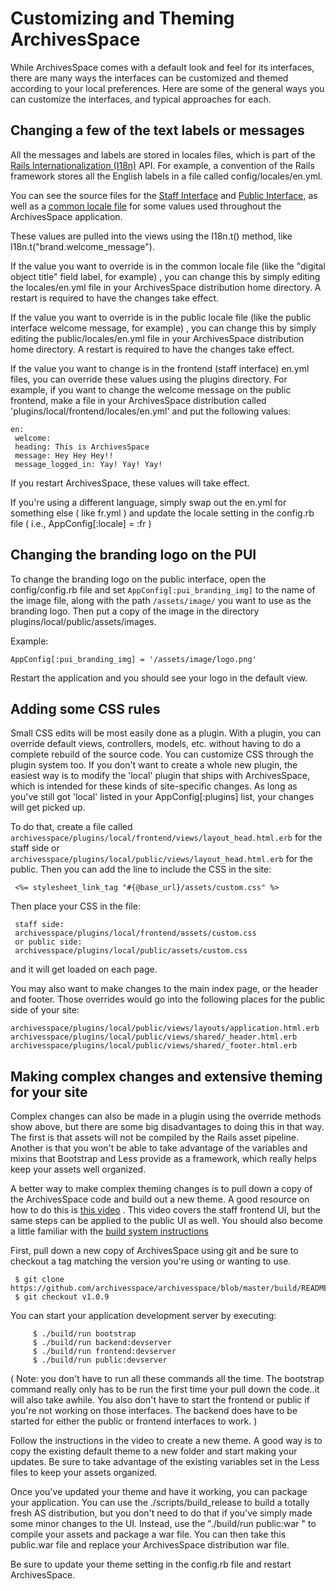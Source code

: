 Customizing and Theming ArchivesSpace
==============================================================

While ArchivesSpace comes with a default look and feel for its interfaces, there are many ways the interfaces can be customized and themed according to your local preferences. Here are some of the general ways you can customize the interfaces, and typical approaches for each.

## Changing a few of the text labels or messages

All the messages and labels are stored in locales files, which is part of the [Rails Internationalization (I18n)](http://guides.rubyonrails.org/i18n.html) API. For example, a convention of the Rails framework stores all the English labels in a file called config/locales/en.yml.

You can see the source files for the
[ Staff Interface](https://github.com/archivesspace/archivesspace/tree/master/frontend/config/locales) and
[Public Interface](https://github.com/archivesspace/archivesspace/tree/master/public/config/locales),
as well as a [common locale file](https://github.com/archivesspace/archivesspace/blob/master/common/locales) for some values used throughout the ArchivesSpace application.

These values are pulled into the views using the I18n.t() method, like I18n.t("brand.welcome_message").

If the value you want to override is in the common locale file (like the "digital object title" field label, for example) , you can change this by simply editing the locales/en.yml file in your ArchivesSpace distribution home directory. A restart is required to have the changes take effect.  

If the value you want to override is in the public locale file (like the public interface welcome message, for example) , you can change this by simply editing the public/locales/en.yml file in your ArchivesSpace distribution home directory. A restart is required to have the changes take effect.  

If the value you want to change is in the frontend (staff interface) en.yml files, you can override these values using the plugins directory. For example, if you want to change the welcome message on the public frontend, make a file in your ArchivesSpace distribution called 'plugins/local/frontend/locales/en.yml' and put the following values:

    en:
     welcome:
     heading: This is ArchivesSpace
     message: Hey Hey Hey!!
     message_logged_in: Yay! Yay! Yay!

If you restart ArchivesSpace, these values will take effect.

If you're using a different language, simply swap out the en.yml for something else ( like fr.yml ) and update the locale setting in the config.rb file ( i.e.,  AppConfig[:locale] = :fr )

## Changing the branding logo on the PUI

To change the branding logo on the public interface, open the config/config.rb file and set `AppConfig[:pui_branding_img]` to the name of the image file, along with the path `/assets/image/` you want to use as the branding logo. Then put a copy of the image in the directory plugins/local/public/assets/images.

Example:

`AppConfig[:pui_branding_img] = '/assets/image/logo.png'`

Restart the application and you should see your logo in the default view.

## Adding some CSS rules

Small CSS edits will be most easily done as a plugin. With a plugin, you can override default views, controllers, models, etc. without having to do a complete rebuild of the source code. You can customize CSS through the plugin system too. If you don't want to create a whole new plugin, the easiest way is to modify the 'local' plugin that ships with ArchivesSpace, which is intended for these kinds of site-specific changes. As long as you've still got 'local' listed in your AppConfig[:plugins] list, your changes will get picked up.

To do that, create a file called `archivesspace/plugins/local/frontend/views/layout_head.html.erb` for the staff side or `archivesspace/plugins/local/public/views/layout_head.html.erb` for the public. Then you can add the line to include the CSS in the site:

     <%= stylesheet_link_tag "#{@base_url}/assets/custom.css" %>

Then place your CSS in the file:

     staff side:
     archivesspace/plugins/local/frontend/assets/custom.css
     or public side:
     archivesspace/plugins/local/public/assets/custom.css

and it will get loaded on each page.

You may also want to make changes to the main index page, or the header and footer. Those overrides would go into the following places for the public side of your site:

    archivesspace/plugins/local/public/views/layouts/application.html.erb
    archivesspace/plugins/local/public/views/shared/_header.html.erb
    archivesspace/plugins/local/public/views/shared/_footer.html.erb

## Making complex changes and extensive theming for your site

Complex changes can also be made in a plugin using the override methods show above, but there are some big disadvantages to doing this in that way. The first is that assets will not be compiled by the Rails asset pipeline. Another is that you won't be able to take advantage of the variables and mixins that Bootstrap and Less provide as a framework, which really helps keep your assets well organized.

A better way to make complex theming changes is to pull down a copy of the ArchivesSpace code and build out a new theme. A good resource on how to do this is [this video](https://www.youtube.com/watch?v=Uny736mZVnk) .
This video covers the staff frontend UI, but the same steps can be applied to the public UI as well. You should also become a little familiar with the [build system instructions ](https://github.com/archivesspace/archivesspace/blob/master/build/BUILD_README.md)

First, pull down a new copy of ArchivesSpace using git and be sure to checkout a tag matching the version you're using or wanting to use.

     $ git clone https://github.com/archivesspace/archivesspace/blob/master/build/README.md
     $ git checkout v1.0.9

You can start your application development server by executing:

	     $ ./build/run bootstrap
	     $ ./build/run backend:devserver
	     $ ./build/run frontend:devserver
	     $ ./build/run public:devserver

( Note: you don't have to run all these commands all the time. The bootstrap command really only has to be run the first time your pull down the code..it will also take awhile.  You also don't have to start the frontend or public if you're not working on those interfaces. The backend does have to be started for either the public or frontend interfaces to work. )

Follow the instructions in the video to create a new theme. A good way is to copy the existing default theme to a new folder and start making your updates. Be sure to take advantage of the existing variables set in the Less files to keep your assets organized.

Once you've updated your theme and have it working, you can package your application. You can use the ./scripts/build_release to build a totally fresh AS distribution, but you don't need to do that if you've simply made some minor changes to the UI. Instead, use the "./build/run public:war " to compile your assets and package a war file. You can then take this public.war file and replace your ArchivesSpace distribution war file.

Be sure to update your theme setting in the config.rb file and restart ArchivesSpace.

